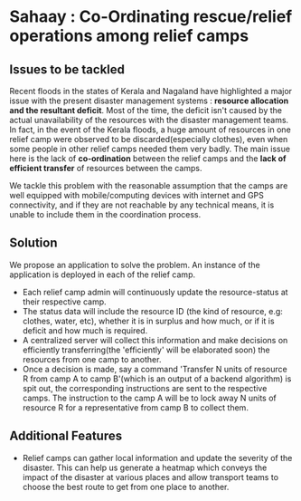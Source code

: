 # Sahaay : Co-Ordinating rescue/relief operations among relief camps

## Issues to be tackled
Recent floods in the states of Kerala and Nagaland have highlighted a major issue with the present disaster management systems : **resource allocation and the resultant deficit**.
Most of the time, the deficit isn't caused by the actual unavailability of the resources with the disaster management teams. In fact, in the event of the Kerala floods, a huge amount of resources in one relief camp were observed to be discarded(especially clothes), even when some people in other relief camps needed them very badly. The main issue here is the lack of **co-ordination** between the relief camps and the **lack of efficient transfer** of resources between the camps. 

We tackle this problem with the reasonable assumption that the camps are well equipped with mobile/computing devices with internet and GPS connectivity, and if they are not reachable by any technical means, it is unable to include them in the coordination process.

## Solution

We propose an application to solve the problem. An instance of the application is deployed in each of the relief camp. 

  - Each relief camp admin will continuously update the resource-status at their respective camp. 
  - The status data will include the resource ID (the kind of resource, e.g: clothes, water, etc), whether it is in surplus and how much, or if it is deficit and how much is required.
  - A centralized server will collect this information and make decisions on efficiently transferring(the 'efficiently' will be elaborated soon) the resources from one camp to another.
  - Once a decision is made, say a command 'Transfer N units of resource R from camp A to camp B'(which is an output of a backend algorithm) is spit out, the corresponding instructions are sent to the respective camps. The instruction to the camp A will be to lock away N units of resource R for a representative from camp B to collect them.

## Additional Features

  - Relief camps can gather local information and update the severity of the disaster. This can help us generate a heatmap which conveys the impact of the disaster at various places and allow transport teams to choose the best route to get from one place to another.

